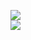 [![](https://img.shields.io/badge/Made%20With-Github%20Spray-lightgrey.svg?style=for-the-badge&logo=github)](https://github.com/Annihil/github-spray#28939)  
[![](https://i.imgur.com/2DrTn0Z.gif)](https://github.com/Annihil/github-spray)